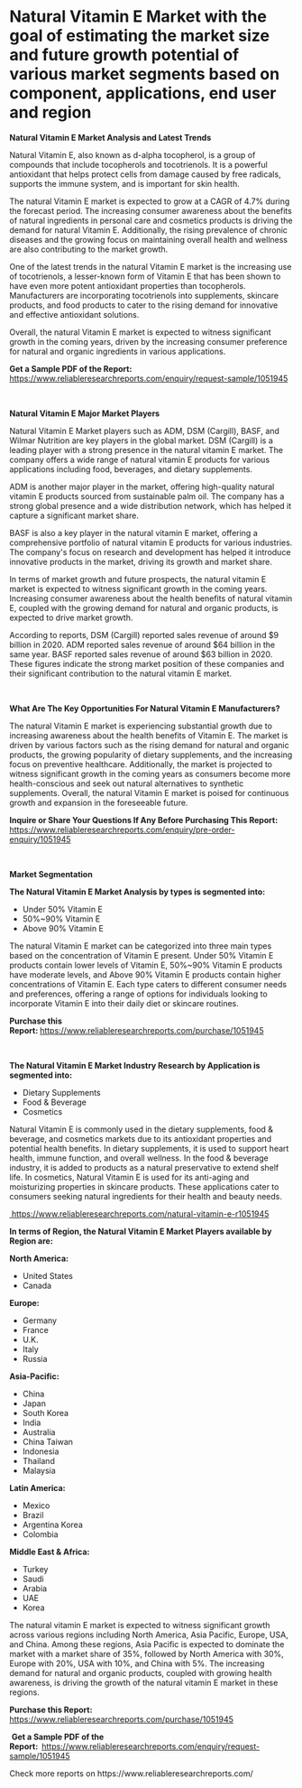 <p><h1>Natural Vitamin E Market with the goal of estimating the market size and future growth potential of various market segments based on component, applications, end user and region</h1></p><p><strong>Natural Vitamin E Market Analysis and Latest Trends</strong></p>
<p><p>Natural Vitamin E, also known as d-alpha tocopherol, is a group of compounds that include tocopherols and tocotrienols. It is a powerful antioxidant that helps protect cells from damage caused by free radicals, supports the immune system, and is important for skin health.</p><p>The natural Vitamin E market is expected to grow at a CAGR of 4.7% during the forecast period. The increasing consumer awareness about the benefits of natural ingredients in personal care and cosmetics products is driving the demand for natural Vitamin E. Additionally, the rising prevalence of chronic diseases and the growing focus on maintaining overall health and wellness are also contributing to the market growth.</p><p>One of the latest trends in the natural Vitamin E market is the increasing use of tocotrienols, a lesser-known form of Vitamin E that has been shown to have even more potent antioxidant properties than tocopherols. Manufacturers are incorporating tocotrienols into supplements, skincare products, and food products to cater to the rising demand for innovative and effective antioxidant solutions.</p><p>Overall, the natural Vitamin E market is expected to witness significant growth in the coming years, driven by the increasing consumer preference for natural and organic ingredients in various applications.</p></p>
<p><strong>Get a Sample PDF of the Report:&nbsp;</strong> <a href="https://www.reliableresearchreports.com/enquiry/request-sample/1051945">https://www.reliableresearchreports.com/enquiry/request-sample/1051945</a></p>
<p>&nbsp;</p>
<p><strong>Natural Vitamin E Major Market Players</strong></p>
<p><p>Natural Vitamin E Market players such as ADM, DSM (Cargill), BASF, and Wilmar Nutrition are key players in the global market. DSM (Cargill) is a leading player with a strong presence in the natural vitamin E market. The company offers a wide range of natural vitamin E products for various applications including food, beverages, and dietary supplements.</p><p>ADM is another major player in the market, offering high-quality natural vitamin E products sourced from sustainable palm oil. The company has a strong global presence and a wide distribution network, which has helped it capture a significant market share.</p><p>BASF is also a key player in the natural vitamin E market, offering a comprehensive portfolio of natural vitamin E products for various industries. The company's focus on research and development has helped it introduce innovative products in the market, driving its growth and market share.</p><p>In terms of market growth and future prospects, the natural vitamin E market is expected to witness significant growth in the coming years. Increasing consumer awareness about the health benefits of natural vitamin E, coupled with the growing demand for natural and organic products, is expected to drive market growth.</p><p>According to reports, DSM (Cargill) reported sales revenue of around $9 billion in 2020. ADM reported sales revenue of around $64 billion in the same year. BASF reported sales revenue of around $63 billion in 2020. These figures indicate the strong market position of these companies and their significant contribution to the natural vitamin E market.</p></p>
<p>&nbsp;</p>
<p><strong>What Are The Key Opportunities For Natural Vitamin E Manufacturers?</strong></p>
<p><p>The natural Vitamin E market is experiencing substantial growth due to increasing awareness about the health benefits of Vitamin E. The market is driven by various factors such as the rising demand for natural and organic products, the growing popularity of dietary supplements, and the increasing focus on preventive healthcare. Additionally, the market is projected to witness significant growth in the coming years as consumers become more health-conscious and seek out natural alternatives to synthetic supplements. Overall, the natural Vitamin E market is poised for continuous growth and expansion in the foreseeable future.</p></p>
<p><strong>Inquire or Share Your Questions If Any Before Purchasing This Report:</strong> <a href="https://www.reliableresearchreports.com/enquiry/pre-order-enquiry/1051945">https://www.reliableresearchreports.com/enquiry/pre-order-enquiry/1051945</a></p>
<p>&nbsp;</p>
<p><strong>Market Segmentation</strong></p>
<p><strong>The Natural Vitamin E Market Analysis by types is segmented into:</strong></p>
<p><ul><li>Under 50% Vitamin E</li><li>50%~90% Vitamin E</li><li>Above 90% Vitamin E</li></ul></p>
<p><p>The natural Vitamin E market can be categorized into three main types based on the concentration of Vitamin E present. Under 50% Vitamin E products contain lower levels of Vitamin E, 50%~90% Vitamin E products have moderate levels, and Above 90% Vitamin E products contain higher concentrations of Vitamin E. Each type caters to different consumer needs and preferences, offering a range of options for individuals looking to incorporate Vitamin E into their daily diet or skincare routines.</p></p>
<p><strong>Purchase this Report:&nbsp;</strong><a href="https://www.reliableresearchreports.com/purchase/1051945">https://www.reliableresearchreports.com/purchase/1051945</a></p>
<p>&nbsp;</p>
<p><strong>The Natural Vitamin E Market Industry Research by Application is segmented into:</strong></p>
<p><ul><li>Dietary Supplements</li><li>Food & Beverage</li><li>Cosmetics</li></ul></p>
<p><p>Natural Vitamin E is commonly used in the dietary supplements, food & beverage, and cosmetics markets due to its antioxidant properties and potential health benefits. In dietary supplements, it is used to support heart health, immune function, and overall wellness. In the food & beverage industry, it is added to products as a natural preservative to extend shelf life. In cosmetics, Natural Vitamin E is used for its anti-aging and moisturizing properties in skincare products. These applications cater to consumers seeking natural ingredients for their health and beauty needs.</p></p>
<p><a href="https://www.reliableresearchreports.com/natural-vitamin-e-r1051945">&nbsp;https://www.reliableresearchreports.com/natural-vitamin-e-r1051945</a></p>
<p><strong>In terms of Region, the Natural Vitamin E Market Players available by Region are:</strong></p>
<p>
    <p> <strong> North America: </strong>
        <ul>
            <li>United States</li>
            <li>Canada</li>
        </ul>
        </p> 
    <p> <strong> Europe: </strong>
        <ul>
            <li>Germany</li>
            <li>France</li>
            <li>U.K.</li>
            <li>Italy</li>
            <li>Russia</li>
        </ul>
        </p> 
    <p> <strong> Asia-Pacific: </strong>
        <ul>
            <li>China</li>
            <li>Japan</li>
            <li>South Korea</li>
            <li>India</li>
            <li>Australia</li>
            <li>China Taiwan</li>
            <li>Indonesia</li>
            <li>Thailand</li>
            <li>Malaysia</li>
        </ul>
        </p> 
    <p> <strong> Latin America: </strong>
        <ul>
            <li>Mexico</li>
            <li>Brazil</li>
            <li>Argentina Korea</li>
            <li>Colombia</li>
        </ul>
        </p> 
    <p> <strong> Middle East & Africa: </strong>
        <ul>
            <li>Turkey</li>
            <li>Saudi</li>
            <li>Arabia</li>
            <li>UAE</li>
            <li>Korea</li>
        </ul>
    </p>
    </p>
<p><p>The natural vitamin E market is expected to witness significant growth across various regions including North America, Asia Pacific, Europe, USA, and China. Among these regions, Asia Pacific is expected to dominate the market with a market share of 35%, followed by North America with 30%, Europe with 20%, USA with 10%, and China with 5%. The increasing demand for natural and organic products, coupled with growing health awareness, is driving the growth of the natural vitamin E market in these regions.</p></p>
<p><strong>Purchase this Report: </strong><a href="https://www.reliableresearchreports.com/purchase/1051945">https://www.reliableresearchreports.com/purchase/1051945</a></p>
<p>&nbsp;<strong>Get a Sample PDF of the Report:&nbsp;&nbsp;</strong><a href="https://www.reliableresearchreports.com/enquiry/request-sample/1051945">https://www.reliableresearchreports.com/enquiry/request-sample/1051945</a></p>
<p><strong></strong></p>
<p>Check more reports on https://www.reliableresearchreports.com/</p>